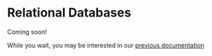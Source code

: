 # Relational Databases

Coming soon!

While you wait, you may be interested in our 
[previous documentation](https://docs.datajoint.org/python/admin/2-configuration.html)
